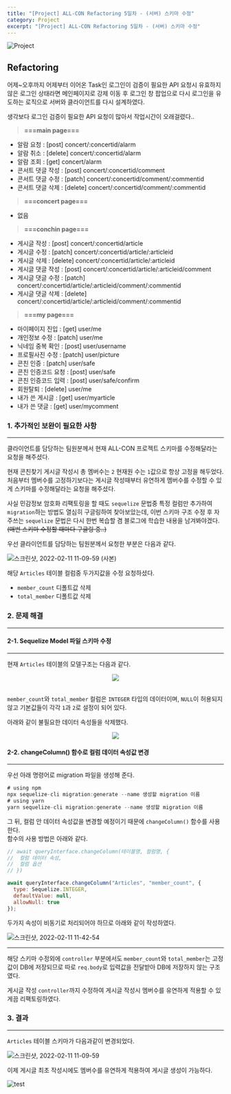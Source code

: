 ```yaml
---
title: "[Project] ALL-CON Refactoring 5일차 - (서버) 스키마 수정"
category: Project
excerpt: "[Project] ALL-CON Refactoring 5일차 - (서버) 스키마 수정"
---
```


![Project](https://user-images.githubusercontent.com/83164003/152715311-82cc5a61-ca9c-4c46-a955-77970d4449bb.jpg)
## Refactoring

어제~오후까지 어제부터 이어온 Task인 로그인이 검증이 필요한 API 요청시 유효하지 않은 로그인 상태라면 메인페이지로 강제 이동 후 로그인 창 팝업으로 다시 로그인을 유도하는 로직으로 서버와 클라이언트를 다시 설계하였다.

생각보다 로그인 검증이 필요한 API 요청이 많아서 작업시간이 오래걸렸다..

> **===main page===**
- 알람 요청 : [post] concert/:concertid/alarm 
- 알람 취소 : [delete] concert/:concertid/alarm
- 알람 조회 : [get] concert/alarm
- 콘서트 댓글 작성 : [post] concert/:concertid/comment
- 콘서트 댓글 수정 : [patch] concert/:concertid/comment/:commentid
- 콘서트 댓글 삭제 : [delete] concert/:concertid/comment/:commentid

> **===concert page===**
- 없음

> **===conchin page===**
- 게시글 작성 : [post] concert/:concertid/article 
- 게시글 수정 : [patch] concert/:concertid/article/:articleid
- 게시글 삭제 : [delete] concert/:concertid/article/:articleid
- 게시글 댓글 작성 : [post] concert/:concertid/article/:articleid/comment
- 게시글 댓글 수정 : [patch] concert/:concertid/article/:articleid/comment/:commentid
- 게시글 댓글 삭제 : [delete] concert/:concertid/article/:articleid/comment/:commentid

> **===my page===**
- 마이페이지 진입 : [get] user/me
- 개인정보 수정 : [patch] user/me
- 닉네임 중복 확인 : [post] user/username
- 프로필사진 수정 : [patch] user/picture
- 콘친 인증 : [patch] user/safe
- 콘친 인증코드 요청 : [post] user/safe
- 콘친 인증코드 입력 : [post] user/safe/confirm 
- 회원탈퇴 : [delete] user/me
- 내가 쓴 게시글 : [get] user/myarticle
- 내가 쓴 댓글 : [get] user/mycomment

### 1. 추가적인 보완이 필요한 사항
---

클라이언트를 담당하는 팀원분께서 현재 ALL-CON 프로젝트 스키마를 수정해달라는 요청을 해주셨다.

현재 콘친찾기 게시글 작성시 총 멤버수는 `2` 현재원 수는 `1`값으로 항상 고정을 해두었다.<br>
처음부터 멤버수를 고정하기보다는 게시글 작성때부터 유연하게 멤버수를 수정할 수 있게 스키마를 수정해달라는 요청을 해주셨다.

사실 민감정보 암호화 리팩토링을 할 때도 `sequelize` 문법중 특정 컬럼만 추가하여 `migration`하는 방법도 열심히 구글링하여 찾아보았는데, 이번 스키마 구조 수정 후 자주쓰는 `sequelize` 문법은 다시 한번 복습할 겸 블로그에 학습한 내용을 남겨봐야겠다. ~~(매번 스키마 수정할 때마다 구글링 중..)~~

우선 클라이언트를 담당하는 팀원분께서 요청한 부분은 다음과 같다.

![스크린샷, 2022-02-11 11-09-59 (사본)](https://user-images.githubusercontent.com/83164003/153529646-275d910a-f7ee-43e2-8818-c2f2c9087961.png)

해당 `Articles` 테이블 컬럼중 두가지값을 수정 요청하셨다.
- `member_count` 디폴트값 삭제
- `total_member` 디폴트값 삭제

### 2. 문제 해결
---
#### 2-1. Sequelize Model 파일 스키마 수정
---

현재 `Articles` 테이블의 모델구조는 다음과 같다.

<center><img src="https://user-images.githubusercontent.com/83164003/153530343-c5bc09d9-9c91-4f8b-bb9b-56be132b2c22.png"/></center><br>

`member_count`와 `total_member` 컬럼은 `INTEGER` 타입의 데이터이며, `NULL`이 허용되지 않고 기본값들이 각각 `1`과 `2`로 설정이 되어 있다.

아래와 같이 불필요한 데이터 속성들을 삭제했다.

<center><img src="https://user-images.githubusercontent.com/83164003/153530565-8e3c1057-f48a-446a-b7eb-1afcf3531e53.png"/></center>



#### 2-2. changeColumn() 함수로 컬럼 데이터 속성값 변경
---

우선 아래 명령어로 migration 파일을 생성해 준다.

```js
# using npm
npx sequelize-cli migration:generate --name 생성할 migration 이름
# using yarn
yarn sequelize-cli migration:generate --name 생성할 migration 이름
```

그 뒤, 컬럼 안 데이터 속성값을 변경할 예정이기 때문에 `changeColumn()` 함수를 사용한다. <br>
함수의 사용 방법은 아래와 같다.

```js
// await queryInterface.changeColumn(테이블명, 컬럼명, {
//  컬럼 데이터 속성,
//  컬럼 옵션
// })

await queryInterface.changeColumn("Articles", "member_count", {
  type: Sequelize.INTEGER,
  defaultValue: null,
  allowNull: true
});
```

두가지 속성이 비동기로 처리되어야 하므로 아래와 같이 작성하였다.

![스크린샷, 2022-02-11 11-42-54](https://user-images.githubusercontent.com/83164003/153529840-83dcc0fa-af69-4442-9395-dbc371849e23.png)

---

해당 스키마 수정외에 `controller` 부분에서도 `member_count`와 `total_member`는 고정값이 DB에 저장되므로 따로 `req.body`로 입력값을 전달받아 DB에 저장하지 않는 구조였다. 

게시글 작성 `controller`까지 수정하여 게시글 작성시 멤버수를 유연하게 적용할 수 있게끔 리팩토링하였다.

### 3. 결과
---

`Articles` 테이블 스키마가 다음과같이 변경되었다.

![스크린샷, 2022-02-11 11-09-59](https://user-images.githubusercontent.com/83164003/153530932-c18c05a1-c469-413f-97da-62c00be542ea.png)

이제 게시글 최초 작성시에도 멤버수를 유연하게 적용하여 게시글 생성이 가능하다.

![test](https://user-images.githubusercontent.com/83164003/153531161-6c35922d-cdce-458d-ae93-04daa29ab5b9.gif)

